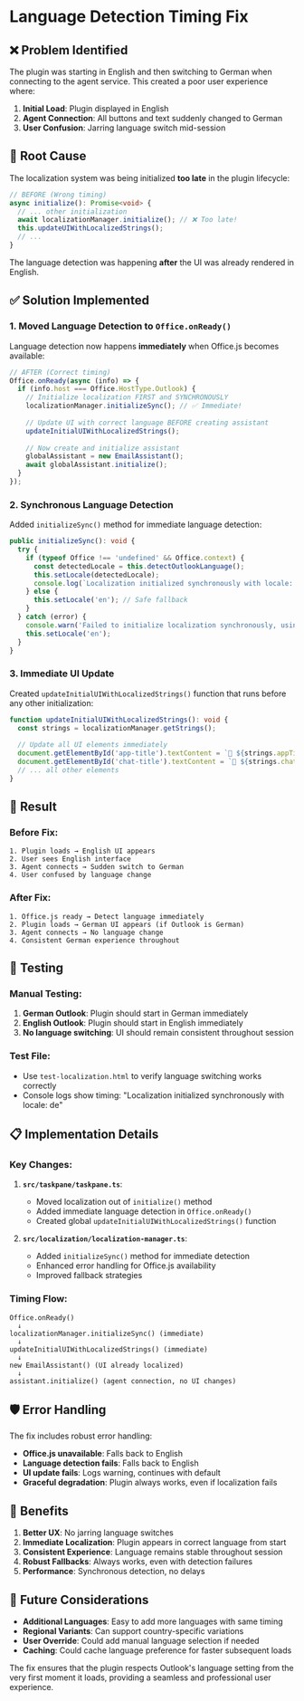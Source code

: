 # Language Detection Timing Fix

## ❌ Problem Identified

The plugin was starting in English and then switching to German when connecting to the agent service. This created a poor user experience where:

1. **Initial Load**: Plugin displayed in English
2. **Agent Connection**: All buttons and text suddenly changed to German
3. **User Confusion**: Jarring language switch mid-session

## 🔧 Root Cause

The localization system was being initialized **too late** in the plugin lifecycle:

```typescript
// BEFORE (Wrong timing)
async initialize(): Promise<void> {
  // ... other initialization
  await localizationManager.initialize(); // ❌ Too late!
  this.updateUIWithLocalizedStrings();
  // ...
}
```

The language detection was happening **after** the UI was already rendered in English.

## ✅ Solution Implemented

### 1. **Moved Language Detection to `Office.onReady()`**

Language detection now happens **immediately** when Office.js becomes available:

```typescript
// AFTER (Correct timing)
Office.onReady(async (info) => {
  if (info.host === Office.HostType.Outlook) {
    // Initialize localization FIRST and SYNCHRONOUSLY
    localizationManager.initializeSync(); // ✅ Immediate!
    
    // Update UI with correct language BEFORE creating assistant
    updateInitialUIWithLocalizedStrings();
    
    // Now create and initialize assistant
    globalAssistant = new EmailAssistant();
    await globalAssistant.initialize();
  }
});
```

### 2. **Synchronous Language Detection**

Added `initializeSync()` method for immediate language detection:

```typescript
public initializeSync(): void {
  try {
    if (typeof Office !== 'undefined' && Office.context) {
      const detectedLocale = this.detectOutlookLanguage();
      this.setLocale(detectedLocale);
      console.log(`Localization initialized synchronously with locale: ${this.currentLocale}`);
    } else {
      this.setLocale('en'); // Safe fallback
    }
  } catch (error) {
    console.warn('Failed to initialize localization synchronously, using English:', error);
    this.setLocale('en');
  }
}
```

### 3. **Immediate UI Update**

Created `updateInitialUIWithLocalizedStrings()` function that runs before any other initialization:

```typescript
function updateInitialUIWithLocalizedStrings(): void {
  const strings = localizationManager.getStrings();
  
  // Update all UI elements immediately
  document.getElementById('app-title').textContent = `🤖 ${strings.appTitle}`;
  document.getElementById('chat-title').textContent = `💬 ${strings.chat.title}`;
  // ... all other elements
}
```

## 🎯 Result

### Before Fix:
```
1. Plugin loads → English UI appears
2. User sees English interface
3. Agent connects → Sudden switch to German
4. User confused by language change
```

### After Fix:
```
1. Office.js ready → Detect language immediately
2. Plugin loads → German UI appears (if Outlook is German)
3. Agent connects → No language change
4. Consistent German experience throughout
```

## 🧪 Testing

### Manual Testing:
1. **German Outlook**: Plugin should start in German immediately
2. **English Outlook**: Plugin should start in English immediately
3. **No language switching**: UI should remain consistent throughout session

### Test File:
- Use `test-localization.html` to verify language switching works correctly
- Console logs show timing: "Localization initialized synchronously with locale: de"

## 📋 Implementation Details

### Key Changes:

1. **`src/taskpane/taskpane.ts`**:
   - Moved localization out of `initialize()` method
   - Added immediate language detection in `Office.onReady()`
   - Created global `updateInitialUIWithLocalizedStrings()` function

2. **`src/localization/localization-manager.ts`**:
   - Added `initializeSync()` method for immediate detection
   - Enhanced error handling for Office.js availability
   - Improved fallback strategies

### Timing Flow:
```
Office.onReady() 
  ↓
localizationManager.initializeSync() (immediate)
  ↓
updateInitialUIWithLocalizedStrings() (immediate)
  ↓
new EmailAssistant() (UI already localized)
  ↓
assistant.initialize() (agent connection, no UI changes)
```

## 🛡️ Error Handling

The fix includes robust error handling:

- **Office.js unavailable**: Falls back to English
- **Language detection fails**: Falls back to English  
- **UI update fails**: Logs warning, continues with default
- **Graceful degradation**: Plugin always works, even if localization fails

## 🚀 Benefits

1. **Better UX**: No jarring language switches
2. **Immediate Localization**: Plugin appears in correct language from start
3. **Consistent Experience**: Language remains stable throughout session
4. **Robust Fallbacks**: Always works, even with detection failures
5. **Performance**: Synchronous detection, no delays

## 📝 Future Considerations

- **Additional Languages**: Easy to add more languages with same timing
- **Regional Variants**: Can support country-specific variations
- **User Override**: Could add manual language selection if needed
- **Caching**: Could cache language preference for faster subsequent loads

The fix ensures that the plugin respects Outlook's language setting from the very first moment it loads, providing a seamless and professional user experience.
